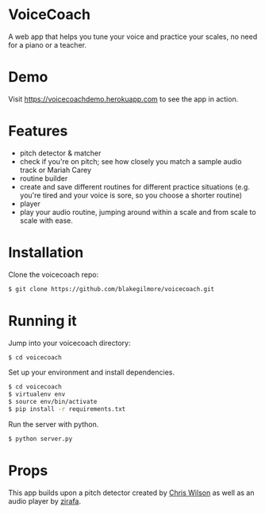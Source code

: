 # VoiceCoach
A web app that helps you tune your voice and practice your scales, no need for a piano or a teacher.

# Demo
Visit https://voicecoachdemo.herokuapp.com to see the app in action.

# Features
- pitch detector & matcher
- check if you're on pitch; see how closely you match a sample audio track or Mariah Carey
- routine builder
- create and save different routines for different practice situations (e.g. you're tired and your voice is sore, so you choose a shorter routine)
- player
- play your audio routine, jumping around within a scale and from scale to scale with ease.

# Installation
Clone the voicecoach repo:

```sh
$ git clone https://github.com/blakegilmore/voicecoach.git
```
# Running it
Jump into your voicecoach directory:

```sh
$ cd voicecoach
```
Set up your environment and install dependencies.
```sh
$ cd voicecoach
$ virtualenv env
$ source env/bin/activate
$ pip install -r requirements.txt
```
Run the server with python.
```sh
$ python server.py
```

# Props
This app builds upon a pitch detector created by [Chris Wilson](https://github.com/cwilso/pitchdetect) as well as an audio player by [zirafa](https://github.com/zirafa/pushtape-player.js/blob/master/README.md). 

